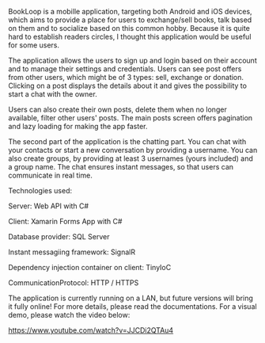 BookLoop is a mobille application, targeting both Android and iOS devices, which aims to provide a place for users to exchange/sell books, talk based on them and to socialize based on this common hobby. Because it is quite hard to establish readers circles, I thought this application would be useful for some users.

The application allows the users to sign up and login based on their account and to manage their settings and credentials. Users can see post offers from other users, which might be of 3 types: sell, exchange or donation. Clicking on a post displays the details about it and gives the possibility to start a chat with the owner.

Users can also create their own posts, delete them when no longer available, filter other users' posts. The main posts screen offers pagination and lazy loading for making the app faster.

The second part of the application is the chatting part. You can chat with your contacts or start a new conversation by providing a username. You can also create groups, by providing at least 3 usernames (yours included) and a group name. The chat ensures instant messages, so that users can communicate in real time.

Technologies used:

Server: Web API with C#

Client: Xamarin Forms App with C#

Database provider: SQL Server

Instant messagiing framework: SignalR

Dependency injection container on client: TinyIoC

CommunicationProtocol: HTTP / HTTPS

The application is currently running on a LAN, but future versions will bring it fully online! For more details, please read the documentations. For a visual demo, please watch the video below:

https://www.youtube.com/watch?v=JJCDi2QTAu4
